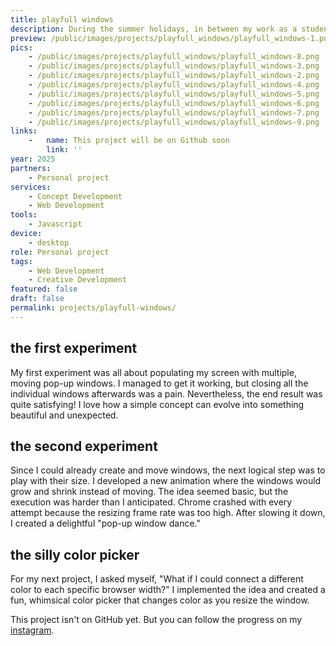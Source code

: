 ```yaml
---
title: playfull windows
description: During the summer holidays, in between my work as a student worker. I experimented with pop-up windows. This are some of my experiments. I call them 'playfull windows'.
preview: /public/images/projects/playfull_windows/playfull_windows-1.png
pics:
    - /public/images/projects/playfull_windows/playfull_windows-8.png
    - /public/images/projects/playfull_windows/playfull_windows-3.png
    - /public/images/projects/playfull_windows/playfull_windows-2.png
    - /public/images/projects/playfull_windows/playfull_windows-4.png
    - /public/images/projects/playfull_windows/playfull_windows-5.png
    - /public/images/projects/playfull_windows/playfull_windows-6.png
    - /public/images/projects/playfull_windows/playfull_windows-7.png
    - /public/images/projects/playfull_windows/playfull_windows-9.png
links:
    -   name: This project will be on Github soon
        link: ''
year: 2025
partners:
    - Personal project
services:
    - Concept Development
    - Web Development
tools:
    - Javascript
device:
    - desktop
role: Personal project
tags:
    - Web Development
    - Creative Development
featured: false
draft: false
permalink: projects/playfull-windows/
---
```

## the first experiment
My first experiment was all about populating my screen with multiple, moving pop-up windows. I managed to get it working, but closing all the individual windows afterwards was a pain. Nevertheless, the end result was quite satisfying! I love how a simple concept can evolve into something beautiful and unexpected.

## the second experiment
Since I could already create and move windows, the next logical step was to play with their size. I developed a new animation where the windows would grow and shrink instead of moving. The idea seemed basic, but the execution was harder than I anticipated. Chrome crashed with every attempt because the resizing frame rate was too high. After slowing it down, I created a delightful "pop-up window dance."

## the silly color picker
For my next project, I asked myself, "What if I could connect a different color to each specific browser width?" I implemented the idea and created a fun, whimsical color picker that changes color as you resize the window.

This project isn't on GitHub yet. But you can follow the progress on my [instagram](https://www.instagram.com/stories/highlights/17854313268470251/).